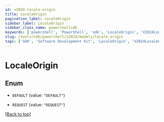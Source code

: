 ```yaml
---
id: v2024-locale-origin
title: LocaleOrigin
pagination_label: LocaleOrigin
sidebar_label: LocaleOrigin
sidebar_class_name: powershellsdk
keywords: ['powershell', 'PowerShell', 'sdk', 'LocaleOrigin', 'V2024LocaleOrigin'] 
slug: /tools/sdk/powershell/v2024/models/locale-origin
tags: ['SDK', 'Software Development Kit', 'LocaleOrigin', 'V2024LocaleOrigin']
---
```



# LocaleOrigin

## Enum


* `DEFAULT` (value: `"DEFAULT"`)

* `REQUEST` (value: `"REQUEST"`)


[[Back to top]](#) 

